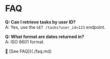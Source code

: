 # FAQ

**Q: Can I retrieve tasks by user ID?**  
A: Yes, use the `GET /tasks?user_id=123` endpoint.

**Q: What format are dates returned in?**  
A: ISO 8601 format.

📄 [See FAQ]}(./faq.md)

